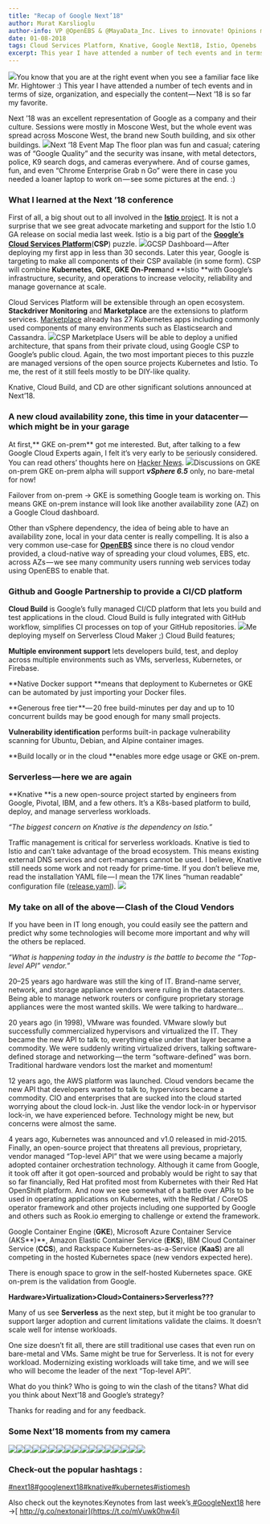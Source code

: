 ```yaml
---
title: "Recap of Google Next’18"
author: Murat Karslioglu
author-info: VP @OpenEBS & @MayaData_Inc. Lives to innovate! Opinions my own!
date: 01-08-2018
tags: Cloud Services Platform, Knative, Google Next18, Istio, Openebs
excerpt: This year I have attended a number of tech events and in terms of size, organization, and especially the content — Next ’18 is so far my favorite.
---
```


![](https://lh3.googleusercontent.com/iBQD9nOCN5cmrzn73zLeMoHDdhbTZWa3d4sSC1k1wkudXXL0L0912hrjUe2Bxr3MBTLOM_-LDC-ZrA-zNq8arcTJfD_V6e0pc_A9_oKcm6tAsBnIfqXdTfEbnmb8Qu_PoSyBZkVN)You know that you are at the right event when you see a familiar face like Mr. Hightower :)
This year I have attended a number of tech events and in terms of size, organization, and especially the content — Next ’18 is so far my favorite.

Next ’18 was an excellent representation of Google as a company and their culture. Sessions were mostly in Moscone West, but the whole event was spread across Moscone West, the brand new South building, and six other buildings.
![](https://lh4.googleusercontent.com/3ojmOPqqjEieE6GxfEjgFxRRv4sIzQpA_x21hFRpj3IRrmy6i7HL4k5FO2zztbwf9b5HJlrzO8BP3bWkOM34gZQdKS5lmLqR0FjmHJr96VIToFfc-SWdIKmlLcMJLz2y_tWPbERn)Next ’18 Event Map
The floor plan was fun and casual; catering was of “Google Quality” and the security was insane, with metal detectors, police, K9 search dogs, and cameras everywhere. And of course games, fun, and even “Chrome Enterprise Grab n Go” were there in case you needed a loaner laptop to work on — see some pictures at the end. :)

### **What I learned at the Next ’18 conference**

First of all, a big shout out to all involved in the [**Istio** project](https://istio.io/). It is not a surprise that we see great advocate marketing and support for the Istio 1.0 GA release on social media last week. Istio is a big part of the [**Google’s Cloud Services Platform**](https://cloud.google.com/solutions/cloud-services-platform/)(**CSP**) puzzle.
![](https://lh4.googleusercontent.com/taoSgNELqkMCnfsqUd84nPfbIATkjucboLYdbzMUWKct5ZFiXb_PZFjoU5KFBc5LZNBz6mhuwHXEpMs49tREabCzrMDCuNTrKniQ4UYuk_i1pNxR08pUHOEjtZ3nxfUOZswcA_xe)GCSP Dashboard — After deploying my first app in less than 30 seconds.
Later this year, Google is targeting to make all components of their CSP available (in some form). CSP will combine **Kubernetes**, **GKE**, **GKE On-Prem**and **Istio **with Google’s infrastructure, security, and operations to increase velocity, reliability and manage governance at scale.

Cloud Services Platform will be extensible through an open ecosystem. **Stackdriver Monitoring** and **Marketplace** are the extensions to platform services. [Marketplace](https://console.cloud.google.com/marketplace/browse?filter=solution-type:k8s) already has 27 Kubernetes apps including commonly used components of many environments such as Elasticsearch and Cassandra.
![](https://lh3.googleusercontent.com/esTW1l0iBV-Wvleoosxha1W5KqmA5BQLZ-4jyfb3e0W2j_S5rzqtncJCFA8t6brQc_ZJdF2eVqaXAdhHASBlTq9izYO85SLSZRyE8mbwoB1EiFHTmQdwDHsnTdFm2EDb0i4yefVA)CSP Marketplace
Users will be able to deploy a unified architecture, that spans from their private cloud, using Google CSP to Google’s public cloud. Again, the two most important pieces to this puzzle are managed versions of the open source projects Kubernetes and Istio. To me, the rest of it still feels mostly to be DIY-like quality.

Knative, Cloud Build, and CD are other significant solutions announced at Next’18.

### **A new cloud availability zone, this time in your datacenter — which might be in your garage**

At first,** GKE on-prem** got me interested. But, after talking to a few Google Cloud Experts again, I felt it’s very early to be seriously considered. You can read others’ thoughts here on [Hacker News](https://news.ycombinator.com/item?id=17602555).
![](https://lh5.googleusercontent.com/q_0yHazRpRZ9bLptYCw1_GQsmdM8TpbM7xXmZ8nL8nejR3uhVg79bvJokA_BrQ91VfzYYl8OLtQ1Evl5VNJqDwJM3EKwqKFsn_jr99N91hCEa1lkazjMZE3aphRbr21LEc0atqTr)Discussions on GKE on-prem
GKE on-prem alpha will support **_vSphere 6.5_** only, no bare-metal for now!

Failover from on-prem -> GKE is something Google team is working on. This means GKE on-prem instance will look like another availability zone (AZ) on a Google Cloud dashboard.

Other than vSphere dependency, the idea of being able to have an availability zone, local in your data center is really compelling. It is also a very common use-case for [**OpenEBS**](https://openebs.io/) since there is no cloud vendor provided, a cloud-native way of spreading your cloud volumes, EBS, etc. across AZs — we see many community users running web services today using OpenEBS to enable that.

### **Github and Google Partnership to provide a CI/CD platform**

**Cloud Build** is Google’s fully managed CI/CD platform that lets you build and test applications in the cloud. Cloud Build is fully integrated with GitHub workflow, simplifies CI processes on top of your GitHub repositories.
![](https://lh3.googleusercontent.com/Vid2Mpm0eaSATtriAt3eLoDdBvvRcv7WCJeNBKxe_VOhVcbdrmh_nJIn5aiQlnMfEOpywRMhHF7Gnv58Nyu_5MQHoWWfxMCmPYdfDlYlKkiQPldJvHxEk9Qa5BOQBuDQNW-YZ0dc)Me deploying myself on Serverless Cloud Maker ;)
Cloud Build features;

**Multiple environment support** lets developers build, test, and deploy across multiple environments such as VMs, serverless, Kubernetes, or Firebase.

**Native Docker support **means that deployment to Kubernetes or GKE can be automated by just importing your Docker files.

**Generous free tier **— 20 free build-minutes per day and up to 10 concurrent builds may be good enough for many small projects.

**Vulnerability identification** performs built-in package vulnerability scanning for Ubuntu, Debian, and Alpine container images.

**Build locally or in the cloud **enables more edge usage or GKE on-prem.

### **Serverless — here we are again**

**Knative **is a new open-source project started by engineers from Google, Pivotal, IBM, and a few others. It’s a K8s-based platform to build, deploy, and manage serverless workloads.

_“The biggest concern on Knative is the dependency on Istio.”_

Traffic management is critical for serverless workloads. Knative is tied to Istio and can’t take advantage of the broad ecosystem. This means existing external DNS services and cert-managers cannot be used. I believe, Knative still needs some work and not ready for prime-time. If you don’t believe me, read the installation YAML file — I mean the 17K lines “human readable” configuration file ([release.yaml](https://github.com/knative/serving/releases/download/v0.1.0/release.yaml)).
![](https://lh6.googleusercontent.com/0qn1GCe8B-15DIr5G7eqqbg3FfnOcm58iQ08ZUobrKJ82xIArtNjnSuFS2KOkkEhyGfyTH8pz5_NXZOk87EllIjN4rSVYlyxxmN6iDemZ0AgM_Yd-FMZzMR-nQdCHpFPTIL84hwS)

### **My take on all of the above — Clash of the Cloud Vendors**

If you have been in IT long enough, you could easily see the pattern and predict why some technologies will become more important and why will the others be replaced.

_“What is happening today in the industry is the battle to become the “Top-level API” vendor.”_

20–25 years ago hardware was still the king of IT. Brand-name server, network, and storage appliance vendors were ruling in the datacenters. Being able to manage network routers or configure proprietary storage appliances were the most wanted skills. We were talking to hardware…

20 years ago (in 1998), VMware was founded. VMware slowly but successfully commercialized hypervisors and virtualized the IT. They became the new API to talk to, everything else under that layer became a commodity. We were suddenly writing virtualized drivers, talking software-defined storage and networking — the term “software-defined” was born. Traditional hardware vendors lost the market and momentum!

12 years ago, the AWS platform was launched. Cloud vendors became the new API that developers wanted to talk to, hypervisors became a commodity. CIO and enterprises that are sucked into the cloud started worrying about the cloud lock-in. Just like the vendor lock-in or hypervisor lock-in, we have experienced before. Technology might be new, but concerns were almost the same.

4 years ago, Kubernetes was announced and v1.0 released in mid-2015. Finally, an open-source project that threatens all previous, proprietary, vendor managed “Top-level API” that we were using became a majorly adopted container orchestration technology. Although it came from Google, it took off after it got open-sourced and probably would be right to say that so far financially, Red Hat profited most from Kubernetes with their Red Hat OpenShift platform. And now we see somewhat of a battle over APIs to be used in operating applications on Kubernetes, with the RedHat / CoreOS operator framework and other projects including one supported by Google and others such as Rook.io emerging to challenge or extend the framework.

Google Container Engine (**GKE**), Microsoft Azure Container Service (AKS**)**, Amazon Elastic Container Service (**EKS**), IBM Cloud Container Service (**CCS**), and Rackspace Kubernetes-as-a-Service (**KaaS**) are all competing in the hosted Kubernetes space (new vendors expected here).

There is enough space to grow in the self-hosted Kubernetes space. GKE on-prem is the validation from Google.

**Hardware>Virtualization>Cloud>Containers>Serverless???**

Many of us see **Serverless** as the next step, but it might be too granular to support larger adoption and current limitations validate the claims. It doesn’t scale well for intense workloads.

One size doesn’t fit all, there are still traditional use cases that even run on bare-metal and VMs. Same might be true for Serverless. It is not for every workload. Modernizing existing workloads will take time, and we will see who will become the leader of the next “Top-level API”.

What do you think? Who is going to win the clash of the titans? What did you think about Next’18 and Google’s strategy?

Thanks for reading and for any feedback.

### **Some Next’18 moments from my camera**

![](https://lh4.googleusercontent.com/ARfwggxkEIm1I-QXUGinQGV0zVQLzaTaQ9WxUEC4nN-xuTUsK0I-Bi4JO9kwyIi6MQYxnu0hBQDxdbkVy5nsTd5oQMEl-JCXRvdWWVhcrbCK3EfM8EegXImT2_Kn0kXeZoHbfLmK)![](https://lh5.googleusercontent.com/bUCoD0IKci0QEETmHlcrUN-wOSLFSYsIuR4aG96D3QtZo23_gm10SfBqMzUtHVduFt-XzA4m9mI-sae4ktxJRIG9m9aBUt9VUtG0ytYyjFoh-Q2GbFNlQC7Ry0iBiTiaKUNuKsFd)![](https://lh3.googleusercontent.com/Vdr19dKixjLs64xGxB_thJ3D8_-cnMihbC-gH50S5FuFJ13y2UMb42zSQy9Rp2LT9olLP5TPSRb4WPoW71l71NMJoBeK70SiFtYgsDs1l2k2tmLTiqJTlo9ajj0F0xTp4JlkQuF2)![](https://lh4.googleusercontent.com/GGkcm_nFqb_gDKJuBJISMI3mueZx6xiBE6R8diM84xEOnYmcSDQVNPaRTbIFgBf-fh1Y_8JcioxxP8g8RzrxYEUJ4Xhw51RMRdXw3aS3fVpbH_mjc_kPUC0pXL3WxXZNlgR3baCb)![](https://lh4.googleusercontent.com/seBUEu7ltrIHW3VxY_V5rqekHkLXfLYhR0dZZbsyr8MC-vww-_rGvQA3rPz0kfbqudV-LNAi292BTwNrGIe_KG56Vqr-sHSv-mPlIy8nhnJDQPQKnUj7ohg3uql67RVvqTf-earr)![](https://lh6.googleusercontent.com/2BPdWJYXZizBdmFra0GYqedeArDGynas8VsxPkC0FWhyCjUm8A7TYLpPN06hPMmQ1UQ_yPoG8mH91eRjAyQE6sbw4Jo2wjPlsqDVTLEohowMOtSQaEuSWZO0lIntDOeMip75K20P)![](https://lh3.googleusercontent.com/esI-PdVDc9sEqPoOkwG4nQhcD_FYSxs8Z1eBiHW9UTBDNO9bbd145X9vwnQgijXHTiz6DUD_bgkz9ViC1C2ukDYtjLaHVAIFlEMPcHmQEWjpKeq3pvEy4HyWXeK65oe61LUMTZ1-)![](https://lh5.googleusercontent.com/KtS0m1tRBvjWehJSCSFItgtvDK5IiAEU20aa3GfSK6TmlyPVWjQpjnq_z5OAxsa1-L7PQuNRuiK2ZRX1It-1CrDlqzv1ubwrYaZA_gQQGxsb2rXJCAiQPjZ9GLiqXHZsCess6dYz)![](https://lh6.googleusercontent.com/Uee-fb3QJewe05s4AWM2bF6b7MuRI8XgU9r3KfX72RNwVYYecjt5UX15vw1jhk0LoqvgL1MN5yKT5t9Mei6QzI7bohUAKtoQthG02YCr1VXiM4HFB-RRmQB29uuANQNDiq1sGKGe)![](https://lh6.googleusercontent.com/OXx7ZGSWDI5z2UnqunkcWtB1MWY5ZtXs3EmruVAqfZo4JiLzhd00hmRkKZi_y2Icv6FV4CJRJW68HK1laKNXCKnGI5A9Z1l53R1BtOiM6dLzjDvecuWLgzPIgir3Q89qxkHt50yo)![](https://lh4.googleusercontent.com/LUlB3APRP1t0gEEzaXmPbUxZFKGD1nVHRtdNMoKp7iSTLAZAHXOF3W_VPaZs9-XsLdw54GC2TnjnxGyR_spqek8X5ZLFkWICZpP4oXEzATj4n_vfvLQtr0FNceiT3lKzGKg7oh1f)![](https://lh4.googleusercontent.com/AZP7UsS_i0gXvSBRuoDas6D48cBdU9JD3N39C53YEIdJwXARCyEg2sXRSuvOGUSa07o0xZ2UzQc8mLgZxj6EQm8uRLZ3JXVDzEwx6kTT3Vq-eia5OV865zc0q3bq3htEDZxUiIX1)![](https://lh4.googleusercontent.com/GkXUs0HYRwS66hSMex7NDDT6Ck0NaxO4VrIHW23GzjrQbRMWDDA4EGwIOwSsg3O8tL_iNuISRywMDuF1u61rZm4fzaBisfUkyo-aPIcCcTk3KwUPunnPwgrV6-oRca0td-eYHxss)![](https://lh3.googleusercontent.com/EPOoqoV_b11WJCV9cNJFgAtGfuRyqF3xZpKKoJ46J54wNsrE0kFFp82WFZn_gRoRTSLYPAkFHdFcizdOOBYwk_pL6pUZiy9ld24o-xBHIJZWcLmz_tMSFav77_9fbc2pPbwgnObR)![](https://lh5.googleusercontent.com/cbuvmjdXzUEgiSf6BL6jC3-TKAbwf1WASiNfypDXQcmeXLrr6OPhITsEjeEUo1dXtg3OW3YTPNez3XxjaRxeAV_Ox6dTq9XpbwNDqh2-iWiXqWhrgn2o1VIe45xKPGYsxxPluLkw)![](https://lh5.googleusercontent.com/wskI0Jy2g9icXoitcNDIp9VChhWlxu9fIDwepnqd0ds_Oq1m8Yt7ZHY8GZ_DvfS8IQcNfsJyBanCPIpp_GUznnzK3b3YBP7F2oV9gsi9k9WyKfwmWGCI4um2SKeNveXy2uaeD-sd)![](https://lh5.googleusercontent.com/zeDLw8eZvkjgSfWnUwOkIG_Ze3GmKAwrTH59o37K8XEMXDMcAOtUsOSzfEwP8qF7qgVHEbgCs6YbXyE9loDTZOX4q5JeRe2J4JMMufrD0H6wr-ADk9sMBzRRwgi3iRVjhTCLh0Uy)

### **Check-out the popular hashtags :**

[#next18](https://twitter.com/search?q=next18)[#googlenext18](https://twitter.com/search?q=googlenext18)[#knative](https://twitter.com/search?q=knative)[#kubernetes](https://twitter.com/search?q=kubernetes)[#istiomesh](https://twitter.com/search?q=istiomesh)

Also check out the keynotes:Keynotes from last week’s[ #GoogleNext18](https://twitter.com/hashtag/GoogleNext18?src=hash) here →[ http://g.co/nextonair](https://t.co/mVuwk0hw4i)
